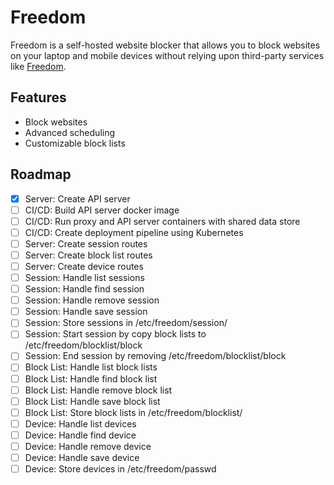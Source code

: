 # Freedom

Freedom is a self-hosted website blocker that allows you to block websites on your laptop and mobile devices without relying upon
third-party services like [Freedom](https://freedom.to/).

## Features

* Block websites
* Advanced scheduling
* Customizable block lists

## Roadmap

* [X] Server: Create API server
* [ ] CI/CD: Build API server docker image
* [ ] CI/CD: Run proxy and API server containers with shared data store
* [ ] CI/CD: Create deployment pipeline using Kubernetes
* [ ] Server: Create session routes
* [ ] Server: Create block list routes
* [ ] Server: Create device routes
* [ ] Session: Handle list sessions
* [ ] Session: Handle find session
* [ ] Session: Handle remove session
* [ ] Session: Handle save session
* [ ] Session: Store sessions in /etc/freedom/session/
* [ ] Session: Start session by copy block lists to /etc/freedom/blocklist/block
* [ ] Session: End session by removing /etc/freedom/blocklist/block
* [ ] Block List: Handle list block lists
* [ ] Block List: Handle find block list
* [ ] Block List: Handle remove block list
* [ ] Block List: Handle save block list
* [ ] Block List: Store block lists in /etc/freedom/blocklist/
* [ ] Device: Handle list devices
* [ ] Device: Handle find device
* [ ] Device: Handle remove device
* [ ] Device: Handle save device
* [ ] Device: Store devices in /etc/freedom/passwd
